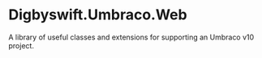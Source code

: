 # Digbyswift.Umbraco.Web

A library of useful classes and extensions for supporting an Umbraco v10 project.